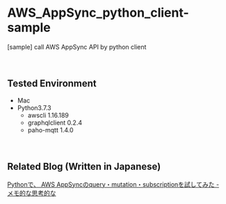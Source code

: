 # AWS_AppSync_python_client-sample

[sample] call AWS AppSync API by python client

　  

## Tested Environment

- Mac
- Python3.7.3
  - awscli 1.16.189
  - graphqlclient 0.2.4
  - paho-mqtt 1.4.0

　  

## Related Blog (Written in Japanese)

[Pythonで、 AWS AppSyncのquery・mutation・subscriptionを試してみた - メモ的な思考的な](https://thinkami.hatenablog.com/entry/2019/06/29/234622)